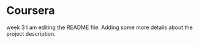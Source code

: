 # Coursera
week 3
I am editing the README file. Adding some more details about the project description.
